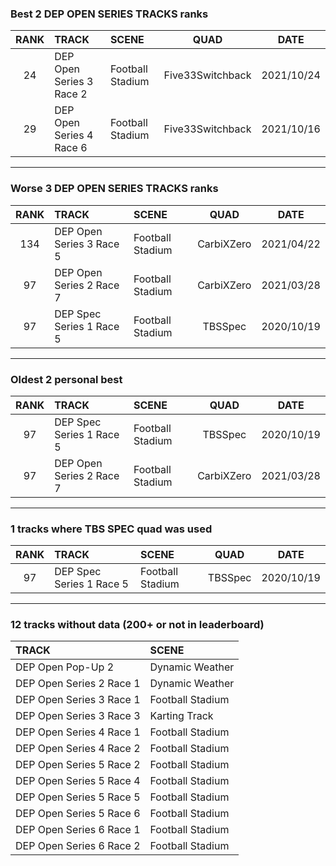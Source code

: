 ### Best 2 DEP OPEN SERIES TRACKS ranks
|RANK|TRACK|SCENE|QUAD|DATE|
|:---:|:---|:---|:---:|:---:|
|24|DEP Open Series 3 Race 2|Football Stadium|Five33Switchback|2021/10/24|
|29|DEP Open Series 4 Race 6|Football Stadium|Five33Switchback|2021/10/16|
---
### Worse 3 DEP OPEN SERIES TRACKS ranks
|RANK|TRACK|SCENE|QUAD|DATE|
|:---:|:---|:---|:---:|:---:|
|134|DEP Open Series 3 Race 5|Football Stadium|CarbiXZero|2021/04/22|
|97|DEP Open Series 2 Race 7|Football Stadium|CarbiXZero|2021/03/28|
|97|DEP Spec Series 1 Race 5|Football Stadium|TBSSpec|2020/10/19|
---
### Oldest 2 personal best
|RANK|TRACK|SCENE|QUAD|DATE|
|:---:|:---|:---|:---:|:---:|
|97|DEP Spec Series 1 Race 5|Football Stadium|TBSSpec|2020/10/19|
|97|DEP Open Series 2 Race 7|Football Stadium|CarbiXZero|2021/03/28|
---
### 1 tracks where TBS SPEC quad was used
|RANK|TRACK|SCENE|QUAD|DATE|
|:---:|:---|:---|:---:|:---:|
|97|DEP Spec Series 1 Race 5|Football Stadium|TBSSpec|2020/10/19|
---
### 12 tracks without data (200+ or not in leaderboard)
|TRACK|SCENE|
|:---|:---|
|DEP Open Pop-Up 2|Dynamic Weather|
|DEP Open Series 2 Race 1|Dynamic Weather|
|DEP Open Series 3 Race 1|Football Stadium|
|DEP Open Series 3 Race 3|Karting Track|
|DEP Open Series 4 Race 1|Football Stadium|
|DEP Open Series 4 Race 2|Football Stadium|
|DEP Open Series 5 Race 2|Football Stadium|
|DEP Open Series 5 Race 4|Football Stadium|
|DEP Open Series 5 Race 5|Football Stadium|
|DEP Open Series 5 Race 6|Football Stadium|
|DEP Open Series 6 Race 1|Football Stadium|
|DEP Open Series 6 Race 2|Football Stadium|
